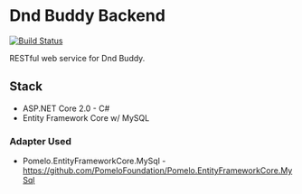 # Dnd Buddy Backend

[![Build Status](https://travis-ci.org/rpkruse/dnd-buddy-backend.svg?branch=master)](https://travis-ci.org/rpkruse/dnd-buddy-backend)

RESTful web service for Dnd Buddy.

## Stack

- ASP.NET Core 2.0 - C#
- Entity Framework Core w/ MySQL

### Adapter Used

- Pomelo.EntityFrameworkCore.MySql - https://github.com/PomeloFoundation/Pomelo.EntityFrameworkCore.MySql
